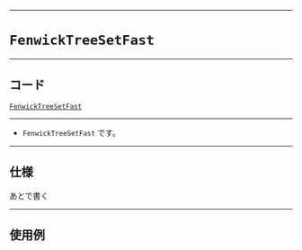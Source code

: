 _____

# `FenwickTreeSetFast`

_____

## コード

[`FenwickTreeSetFast`](https://github.com/titanium-22/Library_py/blob/main/DataStructures/Set/FenwickTreeSetFast.py)
<!-- code=https://github.com/titanium-22/Library_py/blob/main/DataStructures\Set\FenwickTreeSetFast.py -->

_____

- `FenwickTreeSetFast` です。

_____

## 仕様

あとで書く

_____

## 使用例

```python
```

